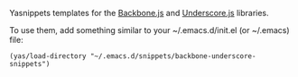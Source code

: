 Yasnippets templates for the [Backbone.js](http://backbonejs.org/) and
[Underscore.js](http://underscorejs.org/) libraries.

To use them, add something similar to your ~/.emacs.d/init.el (or ~/.emacs) file:
    
    (yas/load-directory "~/.emacs.d/snippets/backbone-underscore-snippets")

    